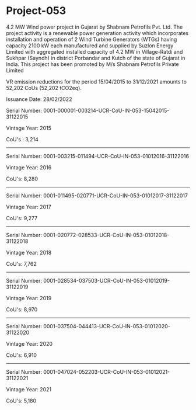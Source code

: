 # Project-053
4.2 MW Wind power project in Gujarat by Shabnam Petrofils Pvt. Ltd.
The project activity is a renewable power generation activity which incorporates installation and operation of 2 Wind Turbine Generators (WTGs) having capacity 2100 kW each manufactured and supplied by Suzlon Energy Limited with aggregated installed capacity of 4.2 MW in Village-Ratdi and Sukhpar (Sayndh) in district Porbandar and Kutch of the state of Gujarat in India. This project has been promoted by M/s Shabnam Petrofils Private Limited

VR emission reductions for the period 15/04/2015 to 31/12/2021
amounts to 52,202 CoUs (52,202 tCO2eq).

Issuance Date: 28/02/2022

Serial Number: 0001-000001-003214-UCR-CoU-IN-053-15042015-31122015

Vintage Year: 2015

CoU's : 3,214

------------------------------------------
Serial Number: 0001-003215-011494-UCR-CoU-IN-053-01012016-31122016

Vintage Year: 2016

CoU's: 8,280

-----------------------------------------
Serial Number: 0001-011495-020771-UCR-CoU-IN-053-01012017-31122017

Vintage Year: 2017

CoU's: 9,277

---------------------------------------------
Serial Number: 0001-020772-028533-UCR-CoU-IN-053-01012018-31122018

Vintage Year: 2018

CoU's: 7,762

-------------------------------------------
Serial Number: 0001-028534-037503-UCR-CoU-IN-053-01012019-31122019

Vintage Year: 2019

CoU's: 8,970

---------------------------------------------
Serial Number: 0001-037504-044413-UCR-CoU-IN-053-01012020-31122020

Vintage Year: 2020

CoU's: 6,910

--------------------------------------
Serial Number: 0001-047024-052203-UCR-CoU-IN-053-01012021-31122021

Vintage Year: 2021

CoU's: 5,180
